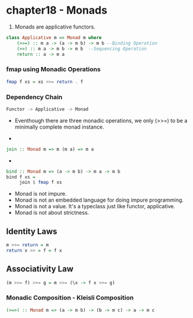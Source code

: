 # chapter18 - Monads

1. Monads are applicative functors.

```haskell
class Applicative m => Monad m where
    (>>=) :: m a -> (a -> m b) -> m b --Binding Operation
    (>>) :: m a -> m b -> m b  --Sequencing Operation
    return :: a -> m a
```

### fmap using Monadic Operations
```haskell
fmap f xs = xs >>= return . f
```

### Dependency Chain
```bash
Functor -> Applicative -> Monad
```

* Eventhough there are three monadic operations, we only (>>=) to be a minimally complete monad instance.

* 
```haskell 
join :: Monad m => m (m a) => m a
```

*
```haskell
bind :: Monad m => (a -> m b) -> m a -> m b
bind f xs =
     join $ fmap f xs
```

* Monad is not impure.
* Monad is not an embedded language for doing impure programming.
* Monad is not a value. It's a typeclass just like functor, applicative.
* Monad is not about strictness.

## Identity Laws

```haskell
m >>= return = m
return x >> = f = f x
```

## Associativity Law

```haskell
(m >>= f) >>= g = m >>= (\x -> f x >>= g)
```

### Monadic Composition - Kleisli Composition
```haskell
(>=>) :: Monad m => (a -> m b) -> (b -> m c) -> a -> m c
```
